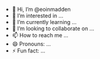 - 👋 Hi, I’m @eoinmadden
- 👀 I’m interested in ...
- 🌱 I’m currently learning ...
- 💞️ I’m looking to collaborate on ...
- 📫 How to reach me ...
- 😄 Pronouns: ...
- ⚡ Fun fact: ...

<!---
eoinmadden/eoinmadden is a ✨ special ✨ repository because its `README.md` (this file) appears on your GitHub profile.
You can click the Preview link to take a look at your changes.
--->
